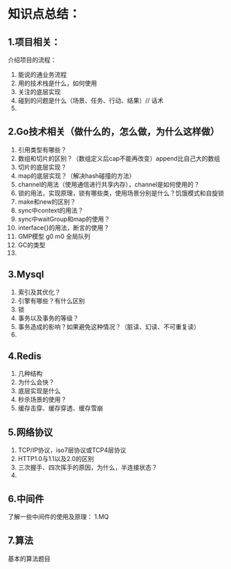 # 知识点总结：
## 1.项目相关：
介绍项目的流程：
1. 能说的通业务流程
2. 用的技术栈是什么，如何使用
3. 关注的底层实现
4. 碰到的问题是什么（场景、任务、行动、结果）// 话术
5. 

## 2.Go技术相关（做什么的，怎么做，为什么这样做）
1. 引用类型有哪些？
2. 数组和切片的区别？（数组定义后cap不能再改变）append比自己大的数组
3. 切片的底层实现？
4. map的底层实现？（解决hash碰撞的方法）
5. channel的用法（使用通信进行共享内存），channel是如何使用的？
6. 锁的用法，实现原理，锁有哪些类，使用场景分别是什么？饥饿模式和自旋锁
7. make和new的区别？
8. sync中context的用法？
9. sync中waitGroup和map的使用？
10. interface{}的用法，断言的使用？
11. GMP模型 g0 m0 全局队列
12. GC的类型
13. 

## 3.Mysql
1. 索引及其优化？
2. 引擎有哪些？有什么区别
3. 锁
4. 事务以及事务的等级？
5. 事务造成的影响？如果避免这种情况？（脏读、幻读、不可重复读）
6. 

## 4.Redis
1. 几种结构
2. 为什么会快？
3. 底层实现是什么
4. 秒杀场景的使用？
5. 缓存击穿、缓存穿透、缓存雪崩

## 5.网络协议
1. TCP/IP协议，iso7层协议或TCP4层协议
2. HTTP1.0与1.1以及2.0的区别
3. 三次握手、四次挥手的原因，为什么，半连接状态？
4. 

## 6.中间件
了解一些中间件的使用及原理：
1.MQ

## 7.算法
基本的算法题目
